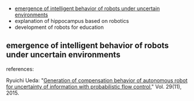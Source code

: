 <ul>
 <li><a href="#pfc">emergence of intelligent behavior of robots under uncertain environments</a></li>
 <li>explanation of hippocampus based on robotics</li>
 <li>development of robots for education</li>
</ul>

<h2 id="pfc">emergence of intelligent behavior of robots under uncertain environments</h2>

references:

Ryuichi Ueda: "<a href="http://www.tandfonline.com/doi/abs/10.1080/01691864.2015.1009943#.Vf1cbp3tmko" target="_blank">Generation of compensation behavior of autonomous robot for uncertainty of information with probabilistic flow control</a>," Vol. 29(11), 2015.


